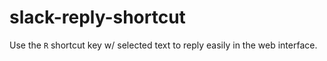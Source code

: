 slack-reply-shortcut
====================

Use the `R` shortcut key w/ selected text to reply easily in the web interface.

